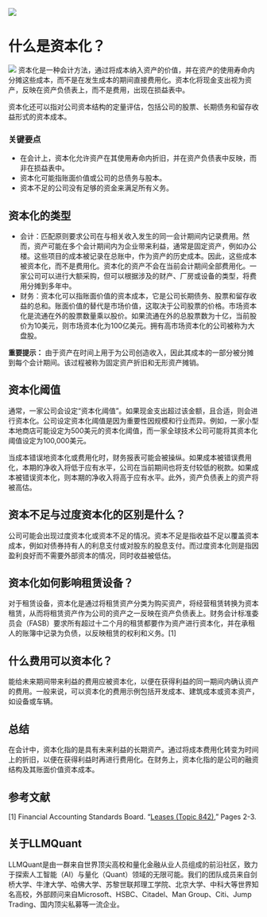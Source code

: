 ![](https://fastly.jsdelivr.net/gh/bucketio/img11@main/2024/10/21/1729466068183-23134fce-3131-4262-b18c-f378d71af4f6.gif)
# 什么是资本化？
![](https://fastly.jsdelivr.net/gh/bucketio/img9@main/2024/10/20/1729465031968-b3c8959e-1d37-4b8a-91b1-b0b0dfe25143.png)
资本化是一种会计方法，通过将成本纳入资产的价值，并在资产的使用寿命内分摊这些成本，而不是在发生成本的期间直接费用化。资本化将现金支出视为资产，反映在资产负债表上，而不是费用，出现在损益表中。

资本化还可以指对公司资本结构的定量评估，包括公司的股票、长期债务和留存收益形式的资本成本。

### 关键要点

- 在会计上，资本化允许资产在其使用寿命内折旧，并在资产负债表中反映，而非在损益表中。
- 资本化可能指账面价值或公司的总债务与股本。
- 资本不足的公司没有足够的资金来满足所有义务。

## 资本化的类型

- 会计：匹配原则要求公司在与相关收入发生的同一会计期间内记录费用。然而，资产可能在多个会计期间内为企业带来利益，通常是固定资产，例如办公楼。这些项目的成本被记录在总账中，作为资产的历史成本。因此，这些成本被资本化，而不是费用化。资本化的资产不会在当前会计期间全部费用化。一家公司可以进行大额采购，但可以根据涉及的财产、厂房或设备的类型，将费用分摊到多年中。
- 财务：资本化可以指账面价值的资本成本，它是公司长期债务、股票和留存收益的总和。账面价值的替代是市场价值，这取决于公司股票的价格。市场资本化是流通在外的股票数量乘以股价。如果流通在外的总股票数为十亿，当前股价为10美元，则市场资本化为100亿美元。拥有高市场资本化的公司被称为大盘股。

**重要提示：** 由于资产在时间上用于为公司创造收入，因此其成本的一部分被分摊到每个会计期间。该过程被称为固定资产折旧和无形资产摊销。

## 资本化阈值

通常，一家公司会设定“资本化阈值”。如果现金支出超过该金额，且合适，则会进行资本化。公司设定资本化阈值是因为重要性因规模和行业而异。例如，一家小型本地商店可能设定为500美元的资本化阈值，而一家全球技术公司可能将其资本化阈值设定为100,000美元。

当成本错误地资本化或费用化时，财务报表可能会被操纵。如果成本被错误费用化，本期的净收入将低于应有水平，公司在当前期间也将支付较低的税款。如果成本被错误资本化，则本期的净收入将高于应有水平。此外，资产负债表上的资产将被高估。

## 资本不足与过度资本化的区别是什么？

公司可能会出现过度资本化或资本不足的情况。资本不足是指收益不足以覆盖资本成本，例如对债券持有人的利息支付或对股东的股息支付。而过度资本化则是指因盈利良好而不需要外部资本的情况，同时收益被低估。

## 资本化如何影响租赁设备？

对于租赁设备，资本化是通过将租赁资产分类为购买资产，将经营租赁转换为资本租赁，从而将租赁资产作为公司的资产之一反映在资产负债表上。财务会计标准委员会（FASB）要求所有超过十二个月的租赁都要作为资产进行资本化，并在承租人的账簿中记录为负债，以反映租赁的权利和义务。[1]

## 什么费用可以资本化？

能给未来期间带来利益的费用应被资本化，以便在获得利益的同一期间内确认资产的费用。一般来说，可以资本化的费用示例包括开发成本、建筑成本或资本资产，如设备或车辆。

## 总结

在会计中，资本化指的是具有未来利益的长期资产。通过将成本费用化转变为时间上的折旧，以便在获得利益时再进行费用化。在财务上，资本化指的是公司的融资结构及其账面价值资本成本。

## 参考文献

[1] Financial Accounting Standards Board. “[Leases (Topic 842)](https://www.fasb.org/jsp/FASB/Document_C/DocumentPage?cid=1176167901010&acceptedDisclaimer=true),” Pages 2-3.
## 关于LLMQuant
LLMQuant是由一群来自世界顶尖高校和量化金融从业人员组成的前沿社区，致力于探索人工智能（AI）与量化（Quant）领域的无限可能。我们的团队成员来自剑桥大学、牛津大学、哈佛大学、苏黎世联邦理工学院、北京大学、中科大等世界知名高校，外部顾问来自Microsoft、HSBC、Citadel、Man Group、Citi、Jump Trading、国内顶尖私募等一流企业。